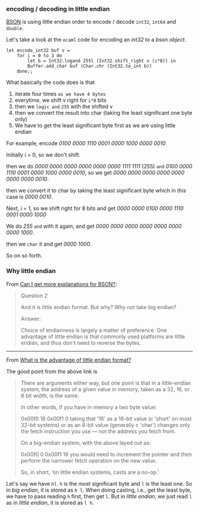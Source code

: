### encoding / decoding in little endian

[BSON](http://bsonspec.org/) is using little endian order to encode / decode `int32`, `int64` and `double`.

Let's take a look at the `ocaml` code for encoding an *int32* to a *bson object*.

	let encode_int32 buf v = 
		for i = 0 to 3 do
			let b = Int32.logand 255l (Int32.shift_right v (i*8)) in
			Buffer.add_char buf (Char.chr (Int32.to_int b))
		done;;

What basically the code does is that 

1. iterate four times `as we have 4 bytes`
2. everytime, we shift v right for `i*8` bits
3. then we `logic and` `255` with the shifted v
4. then we convert the result into char (taking the least significant one byte only)
5. We have to get the least significant byte first as we are using little endian

For example, encode *0100 0000  1110 0001  0000 1000  0000 0010*

Initially i = 0, so we don't shift.

then we do *0000 0000  0000 0000  0000 0000  1111 1111* (255) `and` *0100 0000  1110 0001  0000 1000  0000 0010*, so we get *0000 0000  0000 0000  0000 0000  0000 0010*.

then we convert it to char by taking the least significant byte which in this case is *0000 0010*.

Next, i = 1, so we shift right for 8 bits and get *0000 0000  0100 0000  1110 0001  0000 1000*

We do *255* `and` with it again, and get *0000 0000  0000 0000  0000 0000  0000 1000*.

then we `char` it and get *0000 1000*.

So on so forth.

### Why little endian

From [Can I get more explanations for BSON?](http://stackoverflow.com/questions/16169879/can-i-get-more-explanations-for-bson):

>Question 2
>
>And it is little endian format. But why? Why not take big endian?
>
>Answer:
>
>Choice of endianness is largely a matter of preference. One advantage of little endian is that commonly used platforms are little endian, and thus don't need to reverse the bytes.

***

From  [What is the advantage of little endian format?](http://programmers.stackexchange.com/questions/95556/what-is-the-advantage-of-little-endian-format)

The good point from the above link is 

>There are arguments either way, but one point is that in a little-endian system, the address of a given value in memory, taken as a 32, 16, or 8 bit width, is the same.
>
>In other words, if you have in memory a two byte value:
>
>0x00f0   16
>0x00f1    0
>taking that '16' as a 16-bit value (c 'short' on most 32-bit systems) or as an 8-bit value (generally c 'char') changes only the fetch instruction you use — not the address you fetch from.
>
>On a big-endian system, with the above layed out as:
>
>0x00f0    0
>0x00f1   16
>you would need to increment the pointer and then perform the narrower fetch operation on the new value.
>
>So, in short, ‘on little endian systems, casts are a no-op.’

Let's say we have `hl`. `h` is the most significant byte and `l` is the least one. So in *big endian*, it is stored as `h l`. When doing casting, i.e., get the least byte, we have to pass reading `h` first, then get `l`. But in *little endian*, we just read `l` as in *little endian*, it is stored as `l h`.
